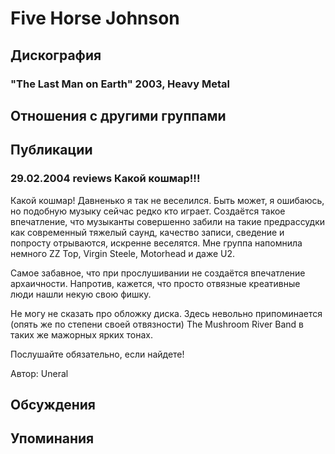 # Five Horse Johnson



## Дискография

### "The Last Man on Earth" 2003, Heavy Metal




## Отношения с другими группами


## Публикации

### 29.02.2004 reviews Какой кошмар!!!

<P>Какой кошмар! Давненько я так не веселился. Быть может, я ошибаюсь, но подобную музыку сейчас редко кто играет. Создаётся такое впечатление, что музыканты совершенно забили на такие предрассудки как современный тяжелый саунд, качество записи, сведение и попросту отрываются, искренне веселятся. Мне группа напомнила немного ZZ Top, Virgin Steele, Motorhead и даже U2. </P>
<P>Самое забавное, что при прослушивании не создаётся впечатление архаичности. Напротив, кажется, что просто отвязные креативные люди нашли некую свою фишку.</P>
<P>Не могу не сказать про обложку диска. Здесь невольно припоминается (опять же по степени своей отвязности) The Mushroom River Band в таких же мажорных ярких тонах.</P>
<P>Послушайте обязательно, если найдете!</P>
Автор: Uneral


## Обсуждения


## Упоминания

